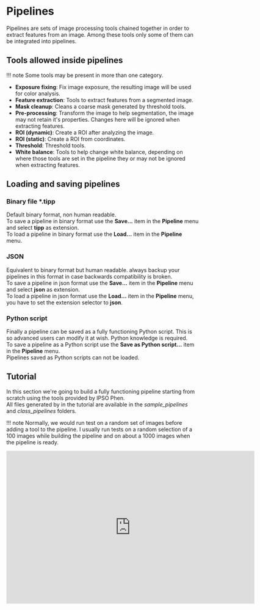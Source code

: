 # Pipelines

Pipelines are sets of image processing tools chained together in order to extract features from an image. Among these tools only some of them can be integrated into pipelines.

## Tools allowed inside pipelines

!!! note
    Some tools may be present in more than one category.

- **Exposure fixing**: Fix image exposure, the resulting image will be used for color analysis.
- **Feature extraction**: Tools to extract features from a segmented image.
- **Mask cleanup**: Cleans a coarse mask generated by threshold tools.
- **Pre-processing**: Transform the image to help segmentation, the image may not retain it's properties.  Changes here will be ignored when extracting features.
- **ROI (dynamic)**: Create a ROI after analyzing the image.
- **ROI (static)**: Create a ROI from coordinates.
- **Threshold**: Threshold tools.
- **White balance**: Tools to help change white balance, depending on where those tools are set in the pipeline they or may not be ignored when extracting features.

## Loading and saving pipelines

### Binary file *.tipp

Default binary format, non human readable.  
To save a pipeline in binary format use the **Save...** item in the **Pipeline** menu and select **tipp** as extension.  
To load a pipeline in binary format use the **Load...** item in the **Pipeline** menu.

### JSON

Equivalent to binary format but human readable. always backup your pipelines in this format in case backwards compatibility is broken.  
To save a pipeline in json format use the **Save...** item in the **Pipeline** menu and select **json** as extension.  
To load a pipeline in json format use the **Load...** item in the **Pipeline** menu, you have to set the extension selector to **json**.

### Python script

Finally a pipeline can be saved as a fully functioning Python script. This is so advanced users can modify it at wish. Python knowledge is required.  
To save a pipeline as a Python script use the **Save as Python script...** item in the **Pipeline** menu.  
Pipelines saved as Python scripts can not be loaded.

## Tutorial

In this section we're going to build a fully functioning pipeline starting from scratch using the tools provided by IPSO Phen.  
All files generated by in the tutorial are available in the *sample_pipelines* and *class_pipelines* folders.

!!! note
    Normally, we would run test on a random set of images before adding a tool to the pipeline. I usually run tests on a random selection of a 100 images while building the pipeline and on about a 1000 images when the pipeline is ready.

<iframe width="650" height="400" src="https://www.youtube.com/embed/0izyeEDvMSM" frameborder="0" allow="accelerometer; autoplay; encrypted-media; gyroscope; picture-in-picture" allowfullscreen></iframe>
